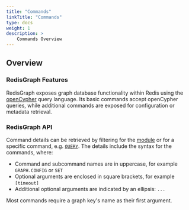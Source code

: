 ```yaml
---
title: "Commands"
linkTitle: "Commands"
type: docs
weight: 1
description: >
    Commands Overview
---
```


## Overview

### RedisGraph Features

RedisGraph exposes graph database functionality within Redis using the [openCypher](https://opencypher.org/) query language. Its basic commands accept openCypher queries, while additional commands are exposed for configuration or metadata retrieval.

### RedisGraph API

Command details can be retrieved by filtering for the [module](/commands/?group=redisgraph) or for a specific command, e.g. [`QUERY`](/commands/?group=redisgraph&name=graph.query).
The details include the syntax for the commands, where:

*   Command and subcommand names are in uppercase, for example `GRAPH.CONFIG` or `SET`
*   Optional arguments are enclosed in square brackets, for example `[timeout]`
*   Additional optional arguments are indicated by an ellipsis: `...`

Most commands require a graph key's name as their first argument.
